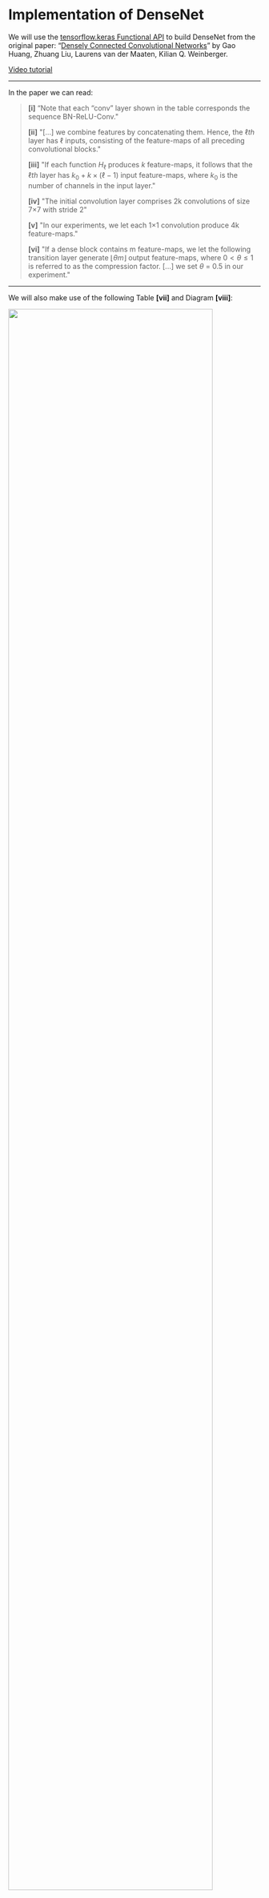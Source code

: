 # Implementation of DenseNet

We will use the [tensorflow.keras Functional API](https://www.tensorflow.org/guide/keras/functional) to build DenseNet from the original paper: “[Densely Connected Convolutional Networks](https://arxiv.org/abs/1608.06993)” by Gao Huang, Zhuang Liu, Laurens van der Maaten, Kilian Q. Weinberger.

[Video tutorial](https://www.youtube.com/watch?v=3ZPJyknZolE&list=PLaPdEEY26UXyE3UchW0C742xh542yh0yI&index=8)

---

In the paper we can read:

>**[i]** “Note that each “conv” layer shown in the table corresponds the sequence BN-ReLU-Conv."
>
>**[ii]** "[...] we combine features by concatenating them. Hence, the $\ell th$ layer has $\ell$ inputs, consisting of the feature-maps of all preceding convolutional blocks."
>
>**[iii]** "If each function $H_\ell$ produces $k$ feature-maps, it follows that the $\ell th$ layer has $k_0 + k × (\ell − 1)$ input feature-maps, where $k_0$ is the number of channels in the input layer."
>
>**[iv]** "The initial convolution layer comprises 2k convolutions of size 7×7 with stride 2"
>
>**[v]** "In our experiments, we let each 1×1 convolution produce 4k feature-maps."
>
>**[vi]** "If a dense block contains m feature-maps, we let the following transition layer generate $\lfloor \theta m \rfloor$ output feature-maps, where $0< \theta ≤1$ is referred to as the compression factor. [...] we set $\theta$ = 0.5 in our experiment."

---

We will also make use of the following Table **[vii]** and Diagram **[viii]**:

<img src=https://raw.githubusercontent.com/Machine-Learning-Tokyo/DL-workshop-series/master/Part%20I%20-%20Convolution%20Operations/images/DenseNet/DenseNet.png width="90%">
<img src=https://raw.githubusercontent.com/Machine-Learning-Tokyo/DL-workshop-series/master/Part%20I%20-%20Convolution%20Operations/images/DenseNet/DenseNet_block.png width="60%">

---

## Network architecture

We will implement the Dense-121 (k=32) version of the model (marked with red in **[vii]**).

The model:
- starts with a Convolution-Pooling block
- continues with a series of:
 -- Dense block
 -- Transition layer
- closes with a *Global Average pool* and a *Fully-connected* block.

<br>

In every Dense block the input tensor passes through a series of *conv* operations with fixed number of filters (*k*) and the result of each one is then concatenated to the original tensor **[ii]**. Thus the number of feature maps of the input tensor follows an arithmetic growth at every internal stage of the Dense block by *k* tensors per stage **[iii]**.

In order for the size of the tensor to remain manageable the model makes use of the ***Transition layers***.

At each *Transision layer* the number of feature maps of the input tensor is reduced to half (multiplied by $\theta=0.5$) (**[vi]**).

Also the spatial dimensions of the input tensor are halved by an *Average Pool* layer (**[vii]**).

### Dense block
At each Dense block we have a repetition of:
- 1x1 conv with $4\cdot k$ filters
- 3x3 conv with k filters

blocks.

As it is written in **[i]**: 
>each “conv” layer corresponds the sequence BN-ReLU-Conv

---

## Workflow
We will:
1. import the neccesary layers
2. write the *BN-ReLU-Conv* function (**[i]**)
3. write the *dense_block()* function
4. write the *transition_layer()* function
5. use the functions to build the model 

---

### 1. Imports
**Code:**
>```python
>import tensorflow
>from tensorflow.keras.layers import Input, BatchNormalization, ReLU, \
>      Conv2D, Dense, MaxPool2D, AvgPool2D, GlobalAvgPool2D, Concatenate
>```

---

### 2. BN-ReLU-Conv function
The *BN-ReLU-Conv* function will:
- take as inputs:
    - a tensor (**`x`**)
    - the number of filters for the *Convolution layer* (**`filters`**)
    - the kernel size of the *Convolution layer* (**`kernel_size`**)
- run:
    - apply *Batch Normalization* to `x`
    - apply ReLU to this tensor
    - apply a *Convolution* operation to this tensor
- return the final tensor

**Code:**
>```python
>def bn_rl_conv(x, filters, kernel_size):
>     x = BatchNormalization()(x)
>     x = ReLU()(x)
>     x = Conv2D(filters=filters,
>                kernel_size=kernel_size,
>                padding='same')(x)
>     return x
>```

---

### 3. Dense block

We can use this function to write the *Dense block* function.

This function will:
- take as inputs:
    - a tensor (**`tensor`**)
    - the filters of the conv operations (**`k`**)
    - how many times the conv operations will be applied (**`reps`**)
- run **`reps`** times:
  - apply the 1x1 conv operation with $4\cdot k$ filters (**[v]**)
  - apply the 3x3 conv operation with $k$ filters (**[iii]**)
  - *Concatenate* this tensor with the input **`tensor`**
- return as output the final tensor

**Code:**
>```python
>def dense_block(tensor, k, reps):
>     for _ in range(reps):
>         x = bn_rl_conv(tensor, filters=4*k, kernel_size=1)
>         x = bn_rl_conv(x, filters=k, kernel_size=3)
>         tensor = Concatenate()([tensor, x])
>     return tensor
>```

---


### 4. Transition layer
Following, we will write a function for the transition layer.

This function will:
- take as input:
  - a tensor (**`x`**)
  - the compression factor (**`theta`**)
- run:
  - apply the 1x1 conv operation with **`theta`** times the existing number of filters (**[vi]**)
  - apply Average Pool layer with pool size 2 and stride 2 (**[vii]**)
- return as output the final tensor

Since the number of filters of the input tensor is not known a priori (without computations or hard coded numbers) we can get this number using the `tensorflow.keras.backend.int_shape()` function.
This function returns the shape of a tensor as a tuple of integers

In our case we are interested in the number of feature maps/filters, thus the last number [-1] (channel last mode).

**Code:**
>```python
>def transition_layer(x, theta):
>     f = int(tensorflow.keras.backend.int_shape(x)[-1] * theta)
>     x = bn_rl_conv(x, filters=f, kernel_size=1)
>     x = AvgPool2D(pool_size=2, strides=2, padding='same')(x)
>     return x
>```

---

### 5. Model code
Now that we have defined our helper functions, we can write the code of the model.

The model starts with:
- a Convolution layer with $2\cdot k$ filters, 7x7 kernel size and stride 2 (**[iv]**)
- a 3x3 Max Pool layer with stride 2 (**[vii]**)

and closes with:
- a Global Average pool layer
- a Dense layer with 1000 units and *softmax* activation (**[vii]**)

Notice that after the last *Dense block* there is no *Transition layer*.
For this we use a different letters (d, x) in the `for` loop so that in the end we can take the output of the last *Dense block*.

**Code:**
>```python
>IMG_SHAPE = 224, 224, 3
>k = 32
>theta = 0.5
>repetitions = 6, 12, 24, 16
>
>input = Input(IMG_SHAPE)
>
>x = Conv2D(2*k, 7, strides=2, padding='same')(input)
>x = MaxPool2D(3, strides=2, padding='same')(x)
>
>for reps in repetitions:
>     d = dense_block(x, k, reps)
>     x = transition_layer(d, theta)
>
>x = GlobalAvgPool2D()(d)
>
>output = Dense(1000, activation='softmax')(x)
>
>from tensorflow.keras import Model 
>model = Model(input, output)
>```

---

## Final code

**Code:**
```python
import tensorflow
from tensorflow.keras.layers import Input, BatchNormalization, ReLU, \
     Conv2D, Dense, MaxPool2D, AvgPool2D, GlobalAvgPool2D, Concatenate


def bn_rl_conv(x, filters, kernel_size):
    x = BatchNormalization()(x)
    x = ReLU()(x)
    x = Conv2D(filters=filters,
               kernel_size=kernel_size,
               padding='same')(x)
    return x


def dense_block(tensor, k, reps):
    for _ in range(reps):
        x = bn_rl_conv(tensor, filters=4*k, kernel_size=1)
        x = bn_rl_conv(x, filters=k, kernel_size=3)
        tensor = Concatenate()([tensor, x])
    return tensor


def transition_layer(x, theta):
    f = int(tensorflow.keras.backend.int_shape(x)[-1] * theta)
    x = bn_rl_conv(x, filters=f, kernel_size=1)
    x = AvgPool2D(pool_size=2, strides=2, padding='same')(x)
    return x


IMG_SHAPE = 224, 224, 3
k = 32
theta = 0.5
repetitions = 6, 12, 24, 16

input = Input(IMG_SHAPE)

x = Conv2D(2*k, 7, strides=2, padding='same')(input)
x = MaxPool2D(3, strides=2, padding='same')(x)

for reps in repetitions:
    d = dense_block(x, k, reps)
    x = transition_layer(d, theta)

x = GlobalAvgPool2D()(d)

output = Dense(1000, activation='softmax')(x)

from tensorflow.keras import Model 
model = Model(input, output)
```

---

## Model diagram

<img src="https://raw.githubusercontent.com/Machine-Learning-Tokyo/CNN-Architectures/master/Implementations/DenseNet/DenseNet_diagram.svg?sanitize=true">
